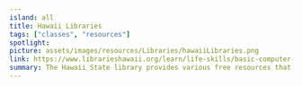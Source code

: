 ```yaml
---
island: all
title: Hawaii Libraries
tags: ["classes", "resources"]
spotlight:
picture: assets/images/resources/Libraries/hawaiiLibraries.png
link: https://www.librarieshawaii.org/learn/life-skills/basic-computer-skills/
summary: The Hawaii State library provides various free resources that are intended to ensure everyone has access to basic digital literacy knowledge, such as how to use computers. Instructions on how to take advantage of the GALE online free courses can be found on the Library's website. Before COVID, there were occasional in-person classes offered at libraries.
---
```

